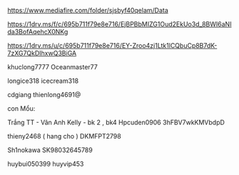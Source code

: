 https://www.mediafire.com/folder/sjsbyf40qelam/Data

https://1drv.ms/f/c/695b711f79e8e716/EjBPBbMIZG1Oud2EkUo3d_8BWI6aNIda3BofAqehcX0NKg

https://1drv.ms/u/c/695b711f79e8e716/EY-Zroo4zj1Ltk1lCQbuCp8B7dK-7zXG7QkDIhxwQ3BiGA

khuclong7777
Oceanmaster77

longice318
icecream318

cdgiang
thienlong4691@



con Mổu:

Trắng TT - Vân Anh Kelly - bk 2 , bk4
Hpcuden0906
3hFBV7wkKMVbdpD

thieny2468 ( hang cho )
DKMFPT2798

Sh1nokawa
SK98032645789

huybui050399
huyvip453
